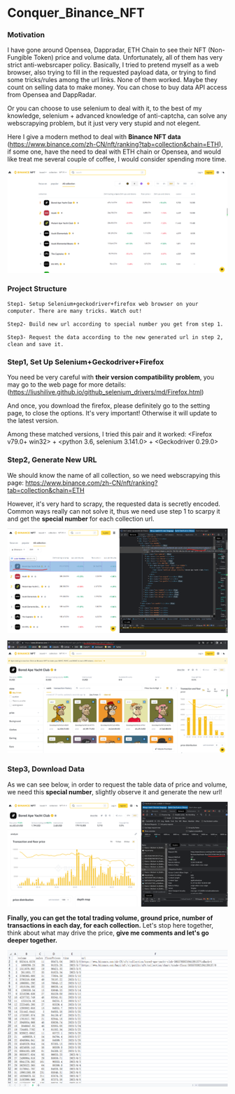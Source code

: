 # Conquer_Binance_NFT

### Motivation
I have gone around Opensea, Dappradar, ETH Chain to see their NFT (Non-Fungible Token) price and volume data. Unfortunately, all of them has very strict anti-websrcaper policy. Basically, I tried to pretend myself as a web browser, also trying to fill in the requested payload data, or trying to find some tricks/rules among the url links. None of them worked. Maybe they count on selling data to make money. You can chose to buy data API access from Opensea and DappRadar. 

Or you can choose to use selenium to deal with it, to the best of my knowledge, selenium + advanced knowledge of anti-captcha, can solve any webscrapying problem, but it just very very stupid and not elegent.

Here I give a modern method to deal with **Binance NFT data** (https://www.binance.com/zh-CN/nft/ranking?tab=collection&chain=ETH), if some one, have the need to deal with ETH chain or Opensea, and would like treat me several couple of coffee, I would consider spending more time. 

![Image text](https://github.com/Neural-Finance/Conquer_Binance_NFT/blob/main/fig/Binance-NFT-Page.png)


### Project Structure
```
Step1- Setup Selenium+geckodriver+firefox web browser on your computer. There are many tricks. Watch out!
```

```
Step2- Build new url according to special number you get from step 1.
```

```
Step3- Request the data according to the new generated url in step 2, clean and save it.
```

### Step1, Set Up Selenium+Geckodriver+Firefox
You need be very careful with **their version compatibility problem**, you may go to the web page for more details: (https://liushilive.github.io/github_selenium_drivers/md/Firefox.html)

And once, you download the firefox, please definitely go to the setting page, to close the <automatic update> options. It's very important! Otherwise it will update to the latest version.

Among these matched versions, I tried this pair and it worked: 	<Firefox v79.0+ win32> + <python 3.6, selenium 3.141.0> + <Geckodriver 0.29.0>


### Step2, Generate New URL
We should know the name of all collection, so we need webscrapying this page: https://www.binance.com/zh-CN/nft/ranking?tab=collection&chain=ETH

However, it's very hard to scrapy, the requested data is secretly encoded. Common ways really can not solve it, thus we need use step 1 to scarpy it and get the **special number** for each collection url.

![Image text](https://github.com/Neural-Finance/Conquer_Binance_NFT/blob/main/fig/Special-number1.png)

![Image text](https://github.com/Neural-Finance/Conquer_Binance_NFT/blob/main/fig/Special-number2.png)

### Step3, Download Data

As we can see below, in order to request the table data of price and volume, we need this **special number**, slightly observe it and generate the new url! 

![Image text](https://github.com/Neural-Finance/Conquer_Binance_NFT/blob/main/fig/Special-number3.png)

**Finally, you can get the total trading volume, ground price, number of transactions in each day, for each collection.** Let's stop here together, think about what may drive the price, **give me comments and let's go deeper together.**

![Image text](https://github.com/Neural-Finance/Conquer_Binance_NFT/blob/main/fig/Saved-data.png)
